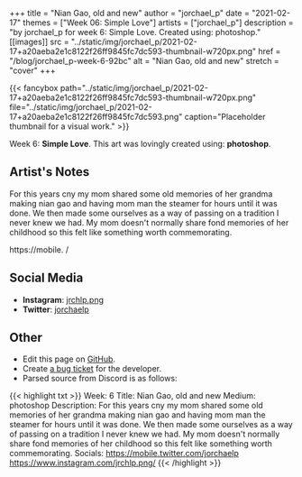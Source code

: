 +++
title =       "Nian Gao, old and new"
author =      "jorchael_p"
date =        "2021-02-17"
themes =      ["Week 06: Simple Love"]
artists =     ["jorchael_p"]
description = "by jorchael_p for week 6: Simple Love. Created using: photoshop."
[[images]]
              src = "../static/img/jorchael_p/2021-02-17+a20aeba2e1c8122f26ff9845fc7dc593-thumbnail-w720px.png"
              href = "/blog/jorchael_p-week-6-92bc"
              alt = "Nian Gao, old and new"
              stretch = "cover"
+++


{{< fancybox path="../static/img/jorchael_p/2021-02-17+a20aeba2e1c8122f26ff9845fc7dc593-thumbnail-w720px.png" file="../static/img/jorchael_p/2021-02-17+a20aeba2e1c8122f26ff9845fc7dc593.png" caption="Placeholder thumbnail for a visual work." >}}


Week 6: **Simple Love**. This art was lovingly created using: **photoshop**.

## Artist's Notes

For this years cny my mom shared some old memories of her grandma making nian gao and having mom man the steamer for hours until it was done. We then made some ourselves as a way of passing on a tradition I never knew we had. My mom doesn't normally share fond memories of her childhood so this felt like something worth commemorating.

https://mobile.
/

## Social Media

- **Instagram**: <a href='https://instagram.com/jrchlp.png' target='_blank'>jrchlp.png</a>
- **Twitter**: <a href='https://twitter.com/jorchaelp' target='_blank'>jorchaelp</a>

## Other

- Edit this page on [GitHub](https://github.com/teaminkling/web-refresh/edit/main/content/blog/jorchael_p-week-6-92bc.md).
- Create [a bug ticket](https://github.com/teaminkling/web-refresh/issues/new?assignees=&labels=bug&template=problem-report.md&title=) for the developer.
- Parsed source from Discord is as follows:

{{< highlight txt >}}
Week: 6
Title: Nian Gao, old and new
Medium: photoshop
Description: For this years cny my mom shared some old memories of her grandma making nian gao and having mom man the steamer for hours until it was done. We then made some ourselves as a way of passing on a tradition I never knew we had. My mom doesn't normally share fond memories of her childhood so this felt like something worth commemorating.
Socials: 
https://mobile.twitter.com/jorchaelp
https://www.instagram.com/jrchlp.png/
{{< /highlight >}}